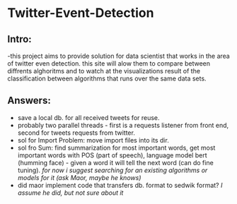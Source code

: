# Twitter-Event-Detection

## Intro: 
  -this project aims to provide solution for data scientist that works in the area of
  twitter even detection. this site will alow them to compare between diffrents alghoritms and to watch at the
  visualizations result of the classification between algorithms that runs over the same data sets.
## Answers: 
  - save a local db. for all received tweets for reuse. 
  - probably two parallel threads - first is a requests listener from front end, second for tweets requests from twitter.
  - sol for Import Problem: move import files into its dir.   
  - sol fro Sum: find summarization for most important words, get most important words with POS (part of speech), language model bert (humming face) - given a word it will tell     the next word (can do fine tuning). *for now i suggest searching for an existing algorithms or models for it (ask Maor, maybe he knows)*
  - did maor implement code that transfers db. format to sedwik format? *I assume he did, but not sure about it*
